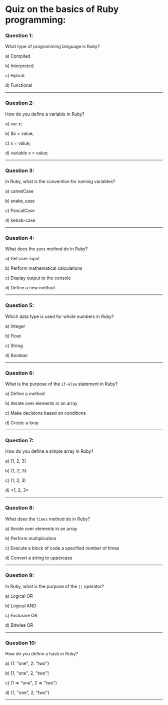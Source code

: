 # Quiz on the basics of Ruby programming:

### Question 1:

What type of programming language is Ruby?

a) Compiled

b) Interpreted

c) Hybrid

d) Functional

---

### Question 2:

How do you define a variable in Ruby?

a) var x;

b) $x = value;

c) x = value;

d) variable x = value;

---

### Question 3:

In Ruby, what is the convention for naming variables?

a) camelCase

b) snake_case

c) PascalCase

d) kebab-case

---

### Question 4:

What does the `puts` method do in Ruby?

a) Get user input

b) Perform mathematical calculations

c) Display output to the console

d) Define a new method

---

### Question 5:

Which data type is used for whole numbers in Ruby?

a) Integer

b) Float

c) String

d) Boolean

---

### Question 6:

What is the purpose of the `if-else` statement in Ruby?

a) Define a method

b) Iterate over elements in an array

c) Make decisions based on conditions

d) Create a loop

---

### Question 7:

How do you define a simple array in Ruby?

a) [1, 2, 3]

b) {1, 2, 3}

c) (1, 2, 3)

d) <1, 2, 3>

---

### Question 8:

What does the `times` method do in Ruby?

a) Iterate over elements in an array

b) Perform multiplication

c) Execute a block of code a specified number of times

d) Convert a string to uppercase

---

### Question 9:

In Ruby, what is the purpose of the `||` operator?

a) Logical OR

b) Logical AND

c) Exclusive OR

d) Bitwise OR

---

### Question 10:

How do you define a hash in Ruby?

a) {1: "one", 2: "two"}

b) [1, "one", 2, "two"]

c) (1 => "one", 2 => "two")

d) {1, "one", 2, "two"}

---

